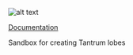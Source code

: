 ![alt text](https://travis-ci.org/awestlake87/kelixes-sandbox.svg?branch=master)

[Documentation](https://awestlake87.github.io/kelixes-sandbox/kelixes-sandbox)

Sandbox for creating Tantrum lobes
